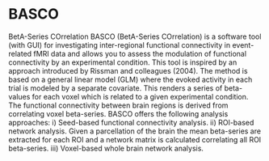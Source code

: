 # BASCO
BetA-Series COrrelation
BASCO (BetA-Series COrrelation) is a software tool (with GUI) for investigating inter-regional functional connectivity in event-related fMRI data and allows you to assess the modulation of functional connectivity by an experimental condition. This tool is inspired by an approach introduced by Rissman and colleagues (2004). The method is based on a general linear model (GLM) where the evoked activity in each trial is modeled by a separate covariate. This renders a series of beta-values for each voxel which is related to a given experimental condition. The functional connectivity between brain regions is derived from correlating voxel beta-series. BASCO offers the following analysis approaches: i) Seed-based functional connectivity analysis. ii) ROI-based network analysis. Given a parcellation of the brain the mean beta-series are extracted for each ROI and a network matrix is calculated correlating all ROI beta-series. iii) Voxel-based whole brain network analysis.
